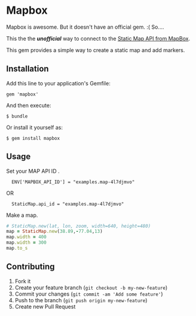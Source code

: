 # Mapbox

Mapbox is awesome. But it doesn't have an official gem. :( So....

This the the _**unofficial**_ way to connect to the [Static Map API from MapBox](http://mapbox.com/developers/api/).

This gem provides a simple way to create a static map and add markers.

## Installation

Add this line to your application's Gemfile:

    gem 'mapbox'

And then execute:

    $ bundle

Or install it yourself as:

    $ gem install mapbox

## Usage

Set your MAP API ID .
```
  ENV['MAPBOX_API_ID'] = "examples.map-4l7djmvo"
```

OR

```
  StaticMap.api_id = "examples.map-4l7djmvo"
```

Make a map.

```ruby
# StaticMap.new(lat, lon, zoom, width=640, height=480)
map = StaticMap.new(38.89,-77.04,13)
map.width = 400
map.width = 300
map.to_s
```

## Contributing

1. Fork it
2. Create your feature branch (`git checkout -b my-new-feature`)
3. Commit your changes (`git commit -am 'Add some feature'`)
4. Push to the branch (`git push origin my-new-feature`)
5. Create new Pull Request
